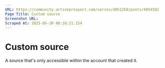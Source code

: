 ```yaml
---
URL: https://community.activeprospect.com/series/4051250/posts/4054502-activeprospect-product-glossary
Page Title: Custom source
Screenshot URL: 
Scraped At: 2025-05-30 00:16:21.154
---
```


# Custom source

A source that's only accessible within the account that created it.